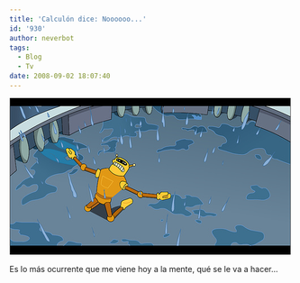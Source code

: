 ```yaml
---
title: 'Calculón dice: Noooooo...'
id: '930'
author: neverbot
tags:
  - Blog
  - Tv
date: 2008-09-02 18:07:40
---
```


![Calculón dice: Noooooo...](./calculon-dice-noooooo/calculon_noooooo.png "Calculón dice: Noooooo...")

Es lo más ocurrente que me viene hoy a la mente, qué se le va a hacer...